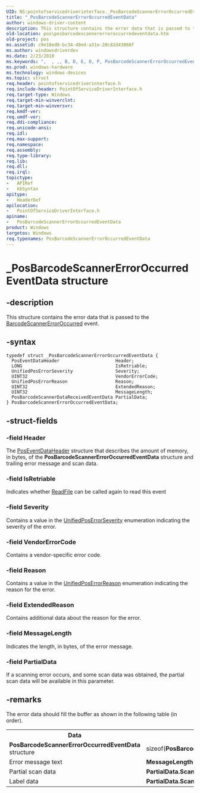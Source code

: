 ```yaml
---
UID: NS:pointofservicedriverinterface._PosBarcodeScannerErrorOccurredEventData
title: "_PosBarcodeScannerErrorOccurredEventData"
author: windows-driver-content
description: This structure contains the error data that is passed to the BarcodeScannerErrorOccurred event.
old-location: pos\posbarcodescannererroroccurredeventdata.htm
old-project: pos
ms.assetid: c9e18ed0-bc34-49ed-a31e-20c82d43860f
ms.author: windowsdriverdev
ms.date: 2/23/2018
ms.keywords: ",  , ,, B, D, E, O, P, PosBarcodeScannerErrorOccurredEventData, PosBarcodeScannerErrorOccurredEventData structure, S, _, _PosBarcodeScannerErrorOccurredEventData, a, c, d, e, n, o, pointofservicedriverinterface/PosBarcodeScannerErrorOccurredEventData, pos.posbarcodescannererroroccurredeventdata, r, s, t, u, v"
ms.prod: windows-hardware
ms.technology: windows-devices
ms.topic: struct
req.header: pointofservicedriverinterface.h
req.include-header: PointOfServiceDriverInterface.h
req.target-type: Windows
req.target-min-winverclnt: 
req.target-min-winversvr: 
req.kmdf-ver: 
req.umdf-ver: 
req.ddi-compliance: 
req.unicode-ansi: 
req.idl: 
req.max-support: 
req.namespace: 
req.assembly: 
req.type-library: 
req.lib: 
req.dll: 
req.irql: 
topictype:
-	APIRef
-	kbSyntax
apitype:
-	HeaderDef
apilocation:
-	PointOfServiceDriverInterface.h
apiname:
-	PosBarcodeScannerErrorOccurredEventData
product: Windows
targetos: Windows
req.typenames: PosBarcodeScannerErrorOccurredEventData
---
```


# _PosBarcodeScannerErrorOccurredEventData structure


## -description


This structure contains the error data that is passed to the <a href="https://msdn.microsoft.com/library/windows/hardware/dn757464">BarcodeScannerErrorOccurred</a> event.


## -syntax


````
typedef struct _PosBarcodeScannerErrorOccurredEventData {
  PosEventDataHeader                     Header;
  LONG                                   IsRetriable;
  UnifiedPosErrorSeverity                Severity;
  UINT32                                 VendorErrorCode;
  UnifiedPosErrorReason                  Reason;
  UINT32                                 ExtendedReason;
  UINT32                                 MessageLength;
  PosBarcodeScannerDataReceivedEventData PartialData;
} PosBarcodeScannerErrorOccurredEventData;
````


## -struct-fields




### -field Header

The <a href="https://msdn.microsoft.com/library/windows/hardware/dn772232">PosEventDataHeader</a> structure that describes the amount of memory, in bytes, of the <b>PosBarcodeScannerErrorOccurredEventData</b> structure and trailing error message and scan data.


### -field IsRetriable

Indicates whether <a href="http://go.microsoft.com/fwlink/p/?LinkId=314125">ReadFile</a> can be called again to read this event


### -field Severity

Contains a value in the <a href="..\pointofservicecommontypes\ne-pointofservicecommontypes-driverunifiedposerrorseverity.md">UnifiedPosErrorSeverity</a> enumeration indicating the severity of the error. 


### -field VendorErrorCode

Contains a vendor-specific error code.


### -field Reason

Contains a value in the <a href="..\pointofservicecommontypes\ne-pointofservicecommontypes-driverunifiedposerrorreason.md">UnifiedPosErrorReason</a> enumeration indicating the reason for the error.


### -field ExtendedReason

Contains additional data about the reason for the error.


### -field MessageLength

Indicates the length, in bytes, of the error message.


### -field PartialData

If a scanning error occurs, and some scan data was obtained, the partial scan data will be available in this parameter.


## -remarks



The error data should fill the buffer as shown in the following table (in order).

<table>
<tr>
<th>Data</th>
<th>Length in bytes</th>
</tr>
<tr>
<td>
<b>PosBarcodeScannerErrorOccurredEventData</b> structure

</td>
<td>
sizeof(<b>PosBarcodeScannerErrorOccurredEventData</b>)

</td>
</tr>
<tr>
<td>
Error message text

</td>
<td>
<b>MessageLength</b>

</td>
</tr>
<tr>
<td>
Partial scan data

</td>
<td>
<b>PartialData.ScanDataLength</b>

</td>
</tr>
<tr>
<td>
Label data

</td>
<td>
<b>PartialData.ScanDataLabelLength</b>

</td>
</tr>
</table>
 



